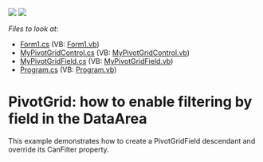 <!-- default badges list -->
[![](https://img.shields.io/badge/Open_in_DevExpress_Support_Center-FF7200?style=flat-square&logo=DevExpress&logoColor=white)](https://supportcenter.devexpress.com/ticket/details/E1149)
[![](https://img.shields.io/badge/📖_How_to_use_DevExpress_Examples-e9f6fc?style=flat-square)](https://docs.devexpress.com/GeneralInformation/403183)
<!-- default badges end -->
<!-- default file list -->
*Files to look at*:

* [Form1.cs](./CS/dxSample/Form1.cs) (VB: [Form1.vb](./VB/dxSample/Form1.vb))
* [MyPivotGridControl.cs](./CS/dxSample/MyPivotGridControl.cs) (VB: [MyPivotGridControl.vb](./VB/dxSample/MyPivotGridControl.vb))
* [MyPivotGridField.cs](./CS/dxSample/MyPivotGridField.cs) (VB: [MyPivotGridField.vb](./VB/dxSample/MyPivotGridField.vb))
* [Program.cs](./CS/dxSample/Program.cs) (VB: [Program.vb](./VB/dxSample/Program.vb))
<!-- default file list end -->
# PivotGrid: how to enable filtering by field in the DataArea


<p>This example demonstrates how to create a PivotGridField descendant and override its CanFilter property.</p>

<br/>



